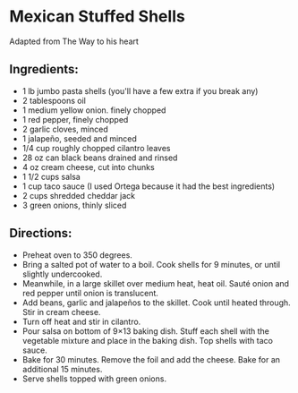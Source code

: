 # Mexican Stuffed Shells
Adapted from The Way to his heart

## Ingredients:

- 1 lb jumbo pasta shells (you'll have a few extra if you break any)
- 2 tablespoons oil
- 1 medium yellow onion. finely chopped
- 1 red pepper, finely chopped
- 2 garlic cloves, minced
- 1 jalapeño, seeded and minced
- 1/4 cup roughly chopped cilantro leaves
- 28 oz can black beans drained and rinsed
- 4 oz cream cheese, cut into chunks
- 1 1/2 cups salsa
- 1 cup taco sauce (I used Ortega because it had the best ingredients)
- 2 cups shredded cheddar jack
- 3 green onions, thinly sliced

## Directions:

- Preheat oven to 350 degrees.
- Bring a salted pot of water to a boil. Cook shells for 9 minutes, or until slightly undercooked.
- Meanwhile, in a large skillet over medium heat, heat oil. Sauté onion and red pepper until onion is translucent.
- Add beans, garlic and jalapeños to the skillet. Cook until heated through. Stir in cream cheese.
- Turn off heat and stir in cilantro.
- Pour salsa on bottom of 9×13 baking dish. Stuff each shell with the vegetable mixture and place in the baking dish. Top shells with taco sauce.
- Bake for 30 minutes. Remove the foil and add the cheese. Bake for an additional 15 minutes.
- Serve shells topped with green onions.

